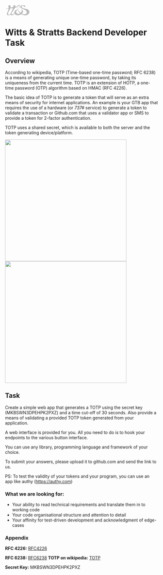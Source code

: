 <svg width="80px" height="34px" viewBox="0 0 80 34" version="1.1" xmlns="http://www.w3.org/2000/svg" xmlns:xlink="http://www.w3.org/1999/xlink" xmlns:sketch="http://www.bohemiancoding.com/sketch/ns">
<title>W&amp;S Logo Copy</title>
<desc>Created with Sketch.</desc>
<defs></defs>
<g id="Page-1" stroke="none" stroke-width="1" fill="none" fill-rule="evenodd" sketch:type="MSPage">
<g id="Home-links" sketch:type="MSArtboardGroup" transform="translate(-66.000000, -72.000000)" fill="#B9B9B9">
<g id="W&amp;S-Logo-Copy" sketch:type="MSLayerGroup" transform="translate(66.000000, 72.000000)">
<path d="M0,13 C17.005679,8.84979932 28.8202767,6.42232793 35.9002,5.61911699 C37.5723096,5.4293147 38.8700189,5.26638918 39.8750908,5.13914078 C40.2917148,5.08729003 40.6702642,5.03972053 41,5 C39.6449347,7.18391556 36.0254069,8.75037907 30.2175657,9.66109707 C17.2304656,11.0565482 7.28689296,12.1670581 0,13" id="Fill-1" sketch:type="MSShapeGroup"></path>
<path d="M42.3856829,29.0372875 C39.8559932,28.5537151 37.7659701,26.9091246 36.9487664,24.6446329 C35.9532679,21.8829854 36.8435511,18.4885941 40.0019139,16.1272891 C40.4501501,15.7923943 40.8691069,15.461698 41.2633071,15.1359411 C43.8370349,21.4396696 47.2301087,25.1477161 49.7352799,27.1963538 C47.6800112,28.5957005 45.1674607,29.4065115 42.3856829,29.0372875 M68.9968182,12.748457 C65.2914311,12.0682945 62.3023172,11.4101126 60.0113853,10.7630444 C57.6990295,10.1117776 55.5147412,9.49681588 54.5563775,6.72405457 L54.5116253,6.59464093 L54.4978188,6.45855903 C54.3476133,4.94659281 54.8634538,3.99994686 55.322878,3.47117854 C56.0093958,2.6803723 57.0489324,2.24471264 58.247006,2.24471264 C59.6009981,2.24471264 61.1947002,2.84411513 61.7031614,4.1834475 C61.8181365,4.48648287 61.9728648,5.11799179 61.6731679,5.8766916 C62.0859356,6.05377095 62.6348642,6.20961066 63.2894841,6.20862277 C64.1154955,6.20862277 64.9662635,5.9586865 65.8179836,5.46424737 C66.3254926,5.17010301 67.167691,4.58156732 67.1122268,3.9401795 C67.0524778,3.24223495 65.9991348,2.14617058 64.2423728,1.51466166 C62.4151499,1.01478913 60.5912596,0.760407356 58.8195009,0.760407356 C54.0990957,0.760407356 50.9095491,2.58084234 50.1782791,4.43116101 C49.8221658,5.33038822 49.2263426,6.83469829 50.8862208,8.62524959 C51.9531324,9.60079134 52.6579796,10.2456368 54.9327245,11.1977161 C55.503077,11.4466645 56.1310361,11.7077145 56.7939876,11.9840769 C57.8739916,12.43332 59.0434999,12.919856 60.2106278,13.4530699 C61.3332416,13.9662789 65.072907,15.6849612 66.03865,16.2767075 C70.0915809,18.750879 72.1673213,22.4648528 71.3260751,25.7364988 C70.8383237,28.2099293 65.9143912,33.7860765 55.617576,28.131392 C58.279856,25.4717441 59.4119915,22.4085431 58.7107149,19.3977002 C58.0177699,16.4214335 55.4150009,13.316741 51.0364264,14.5888968 C57.0665476,13.8422987 56.1936416,20.9506638 51.7576986,25.4954535 C46.2053309,21.9993095 42.8491538,17.2690434 41.9031684,14.5921075 C44.5497375,12.2769864 45.8851622,10.2508232 46.5735844,8.83739905 C50.9026459,1.22520978 46.5471616,-0.0857207492 45.0158269,0.00417727483 C42.6182515,0.14470468 37.8918952,2.77940831 41.2254582,12.2142553 C40.8555384,11.1675855 40.3599316,5.79691945 42.8472494,3.2543366 C44.9694084,1.08492934 49.7133799,3.18962978 45.2050716,9.67784679 C40.6886698,16.605428 30.0397881,15.7968398 30.6517982,25.7453898 C30.6922657,25.986929 30.7422548,26.2227878 30.7974809,26.455436 C29.0495266,28.5850807 26.3643944,31.1081527 23.5619068,30.9127973 C22.7732682,30.7569576 22.1131733,30.5312247 21.7901481,29.8676093 C21.3764282,29.0170357 20.5204233,27.7725408 23.6545058,23.3695134 C25.1841741,20.9462183 27.4058353,17.4987279 29.6327335,14.0435813 L32.5375799,9.5299102 C34.0077373,7.24269702 34.3617082,4.05526872 33.3616869,2.11628689 C32.8617953,1.14741341 32.0814883,0.656431894 31.0409996,0.656431894 C30.1519066,0.656431894 28.7000785,1.01256637 26.5764913,2.54330251 C27.2789581,3.37609409 27.3748896,4.75074355 26.9366513,6.87223813 C26.1308736,10.775393 25.2748687,13.9262693 20.1888286,24.7498432 C18.068574,29.2635144 15.427956,31.8515402 12.9439707,31.8515402 C11.7735102,31.8515402 10.7746791,31.2365784 10.2033744,30.1637295 C9.18407158,28.2491979 9.66610993,25.3072604 11.4921426,22.2944417 C15.051609,16.4226683 16.3660859,14.055683 18.0214413,7.43508867 C18.5322829,5.39114348 18.2582947,3.45907688 17.2689854,2.13406892 C16.568661,1.19507912 15.5900637,0.677424565 14.5122021,0.677424565 C12.9601577,0.677424565 11.396211,1.7026078 10.0381721,3.58849052 C10.2481266,3.79421869 10.4645083,4.05082322 10.6692258,4.37485126 C12.0229799,6.50943539 12.1477148,10.2246441 11.0379554,15.416255 C10.4507017,18.1635781 9.37284018,20.3500265 8.3313993,22.4636179 C7.08095612,25.0029902 6,27.1973416 6,29.9026794 C6,31.4302049 7.41635959,33.8322604 10.3447723,33.8322604 C12.1698528,33.8322604 14.0513497,33.3321409 16.3113359,31.6774245 L17.2089984,31.0204774 L17.8369575,31.9562566 C22.0381895,36.2706208 27.7469518,32.3064637 31.5480325,28.5324755 C33.1805357,31.76263 36.6976303,33.6998831 42.1307381,33.6309777 C45.1296118,33.6309777 48.1987083,32.9187087 50.750774,31.636921 C51.7431779,31.1083996 52.6510763,30.5423385 53.4737551,29.9461466 C68.8013844,39.4368094 79.9975284,30.1748432 79.9706295,23.4213777 C80.3191254,19.300393 77.6199487,14.3322923 68.9968182,12.748457" id="Fill-3" sketch:type="MSShapeGroup"></path>
</g>
</g>
</g>
</svg>

# Witts & Stratts Backend Developer Task

## Overview

According to wikipedia, TOTP (Time-based one-time password; RFC 6238) is a means of generating unique one-time password, by taking its uniqueness from the current time. TOTP is an extension of HOTP, a one-time password (OTP) algorithm based on HMAC (RFC 4226).

The basic idea of TOTP is to generate a token that will serve as an extra means of security for internet applications. An example is your GTB app that requires the use of a hardware (or _737#_ service) to generate a token to validate a transaction or Github.com that uses a validator app or SMS to provide a token for 2-factor authentication.

TOTP uses a shared secret, which is available to both the server and the token generating device/platform.

<img src="https://www.microcosm.com/images/smartsign/otp.png" width="400"/>

<img src="https://www.telesign.com/wp-content/uploads/2015/09/sms_verify_graph.png" width="400" />

## Task

Create a simple web app that generates a TOTP using the secret key (MKBSWN3DPEHPK2PXZ) and a time cut-off of 30 seconds. Also provide a means of validating a provided TOTP token generated from your application.

A web interface is provided for you. All you need to do is to hook your endpoints to the various button interface.

You can use any library, programming language and framework of your choice.

To submit your answers, please upload it to github.com and send the link to us.

PS: To test the validity of your tokens and your program, you can use an app like authy (https://authy.com)

### What we are looking for:

- Your ability to read technical requirements and translate them in to working code
- Your code organisational structure and attention to detail
- Your affinity for test-driven development and acknowledgment of edge-cases

### Appendix

**RFC 4226:** <a href="https://tools.ietf.org/html/rfc4226" title="RFC4226">RFC4226</a>

**RFC 6238:** <a href="https://tools.ietf.org/html/rfc6238" title="RFC6238">RFC6238</a>
**TOTP on wikipedia:** <a href="https://en.wikipedia.org/wiki/Time-based_One-time_Password_algorithm" title="TOTP">TOTP</a>

**Secret Key:** MKBSWN3DPEHPK2PXZ
